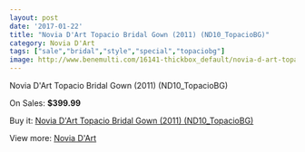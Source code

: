 ```yaml
---
layout: post
date: '2017-01-22'
title: "Novia D'Art Topacio Bridal Gown (2011) (ND10_TopacioBG)"
category: Novia D'Art
tags: ["sale","bridal","style","special","topaciobg"]
image: http://www.benemulti.com/16141-thickbox_default/novia-d-art-topacio-bridal-gown-2011-nd10topaciobg.jpg
---
```

Novia D'Art Topacio Bridal Gown (2011) (ND10_TopacioBG)

On Sales: **$399.99**
<a href="https://www.benemulti.com/en/novia-d-art/6148-novia-d-art-topacio-bridal-gown-2011-nd10topaciobg.html"><amp-img layout="responsive" width="600" height="600" src="//www.benemulti.com/16141-thickbox_default/novia-d-art-topacio-bridal-gown-2011-nd10topaciobg.jpg" alt="Novia D'Art Topacio Bridal Gown (2011) (ND10_TopacioBG) 0" /></a>
<a href="https://www.benemulti.com/en/novia-d-art/6148-novia-d-art-topacio-bridal-gown-2011-nd10topaciobg.html"><amp-img layout="responsive" width="600" height="600" src="//www.benemulti.com/16143-thickbox_default/novia-d-art-topacio-bridal-gown-2011-nd10topaciobg.jpg" alt="Novia D'Art Topacio Bridal Gown (2011) (ND10_TopacioBG) 1" /></a>
<a href="https://www.benemulti.com/en/novia-d-art/6148-novia-d-art-topacio-bridal-gown-2011-nd10topaciobg.html"><amp-img layout="responsive" width="600" height="600" src="//www.benemulti.com/16142-thickbox_default/novia-d-art-topacio-bridal-gown-2011-nd10topaciobg.jpg" alt="Novia D'Art Topacio Bridal Gown (2011) (ND10_TopacioBG) 2" /></a>

Buy it: [Novia D'Art Topacio Bridal Gown (2011) (ND10_TopacioBG)](https://www.benemulti.com/en/novia-d-art/6148-novia-d-art-topacio-bridal-gown-2011-nd10topaciobg.html "Novia D'Art Topacio Bridal Gown (2011) (ND10_TopacioBG)")

View more: [Novia D'Art](https://www.benemulti.com/en/52-novia-d-art "Novia D'Art")